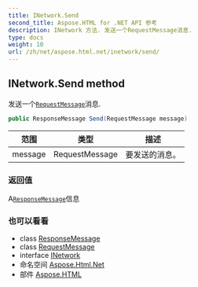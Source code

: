 ```yaml
---
title: INetwork.Send
second_title: Aspose.HTML for .NET API 参考
description: INetwork 方法. 发送一个RequestMessage消息.
type: docs
weight: 10
url: /zh/net/aspose.html.net/inetwork/send/
---
```

## INetwork.Send method

发送一个[`RequestMessage`](../../requestmessage/)消息.

```csharp
public ResponseMessage Send(RequestMessage message)
```

| 范围 | 类型 | 描述 |
| --- | --- | --- |
| message | RequestMessage | 要发送的消息。 |

### 返回值

A[`ResponseMessage`](../../responsemessage/)信息

### 也可以看看

* class [ResponseMessage](../../responsemessage/)
* class [RequestMessage](../../requestmessage/)
* interface [INetwork](../)
* 命名空间 [Aspose.Html.Net](../../inetwork/)
* 部件 [Aspose.HTML](../../../)


